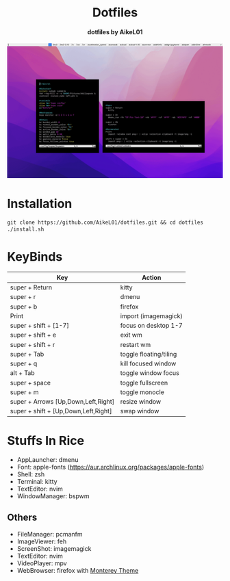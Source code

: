 <h1 align="center">Dotfiles</h1>
<h4 align="center">dotfiles by AikeL01</h4>

<p align="center">
  <img src="preview.gif">
</p>

# Installation
```
git clone https://github.com/AikeL01/dotfiles.git && cd dotfiles
./install.sh 
```

# KeyBinds
| Key | Action |
| ----- | ----- |
| super + Return | kitty |
| super + r | dmenu |
| super + b | firefox |
| Print | import (imagemagick) |
| super + shift + [1-7] | focus on desktop 1-7 |
| super + shift + e | exit wm |
| super + shift + r | restart wm |
| super + Tab | toggle floating/tiling |
| super + q | kill focused window |
| alt + Tab | toggle window focus |
| super + space | toggle fullscreen |
| super + m | toggle monocle |
| super + Arrows [Up,Down,Left,Right] | resize window |
| super + shift + [Up,Down,Left,Right] | swap window |


# Stuffs In Rice
  - AppLauncher: dmenu
  - Font: apple-fonts (https://aur.archlinux.org/packages/apple-fonts)
  - Shell: zsh
  - Terminal: kitty
  - TextEditor: nvim
  - WindowManager: bspwm

## Others
  - FileManager: pcmanfm
  - ImageViewer: feh
  - ScreenShot: imagemagick
  - TextEditor: nvim
  - VideoPlayer: mpv
  - WebBrowser: firefox with [Monterey Theme](https://github.com/vinceliuice/WhiteSur-firefox-theme)
